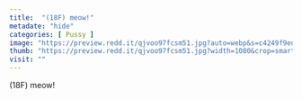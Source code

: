 ```yaml
---
title:  "(18F) meow!"
metadate: "hide"
categories: [ Pussy ]
image: "https://preview.redd.it/qjvoo97fcsm51.jpg?auto=webp&s=c4249f9edbabec5d1d1e869d806468880530b470"
thumb: "https://preview.redd.it/qjvoo97fcsm51.jpg?width=1080&crop=smart&auto=webp&s=6b99e0d659a71d24aa27bf2155980be4d7ca7146"
visit: ""
---
```

(18F) meow!
